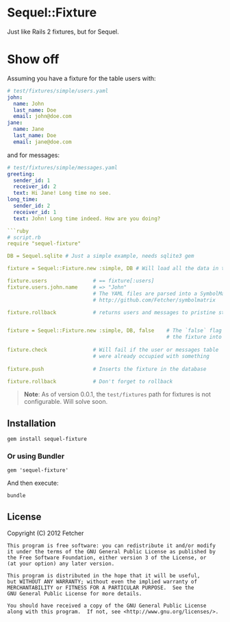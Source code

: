 Sequel::Fixture
===============

Just like Rails 2 fixtures, but for Sequel.

Show off
========

Assuming you have a fixture for the table users with:
```yaml
# test/fixtures/simple/users.yaml
john:
  name: John
  last_name: Doe
  email: john@doe.com
jane:
  name: Jane
  last_name: Doe
  email: jane@doe.com
```

and for messages:
```yaml
# test/fixtures/simple/messages.yaml
greeting:
  sender_id: 1
  receiver_id: 2
  text: Hi Jane! Long time no see.
long_time:
  sender_id: 2
  receiver_id: 1
  text: John! Long time indeed. How are you doing?

```ruby
# script.rb
require "sequel-fixture"

DB = Sequel.sqlite # Just a simple example, needs sqlite3 gem

fixture = Sequel::Fixture.new :simple, DB # Will load all the data in the fixture into the database

fixture.users               # == fixture[:users]
fixture.users.john.name     # => "John"
                            # The YAML files are parsed into a SymbolMatrix
                            # http://github.com/Fetcher/symbolmatrix

fixture.rollback            # returns users and messages to pristine status ('TRUNCATE')


fixture = Sequel::Fixture.new :simple, DB, false    # The `false` flag prevent the constructor to automatically push
                                                    # the fixture into the database
                                                    
fixture.check               # Will fail if the user or messages table
                            # were already occupied with something
                            
fixture.push                # Inserts the fixture in the database

fixture.rollback            # Don't forget to rollback

```

> **Note**: As of version 0.0.1, the `test/fixtures` path for fixtures is not configurable. Will solve soon.

Installation
------------

    gem install sequel-fixture

### Or using Bundler

    gem 'sequel-fixture'

And then execute:

    bundle


## License

Copyright (C) 2012 Fetcher

    This program is free software: you can redistribute it and/or modify
    it under the terms of the GNU General Public License as published by
    the Free Software Foundation, either version 3 of the License, or
    (at your option) any later version.

    This program is distributed in the hope that it will be useful,
    but WITHOUT ANY WARRANTY; without even the implied warranty of
    MERCHANTABILITY or FITNESS FOR A PARTICULAR PURPOSE.  See the
    GNU General Public License for more details.

    You should have received a copy of the GNU General Public License
    along with this program.  If not, see <http://www.gnu.org/licenses/>.
